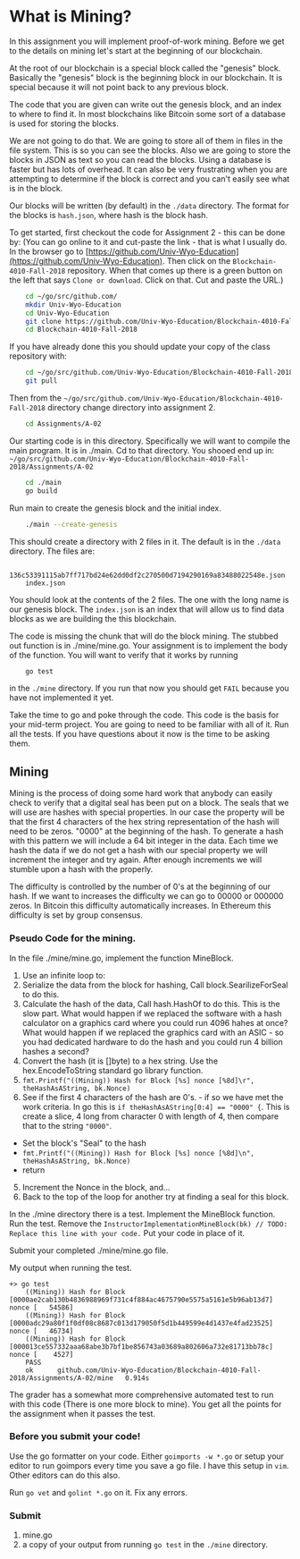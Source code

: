 What is Mining?
=============================================================

In this assignment you will implement proof-of-work mining.  Before we get to the details on mining 
let's start at the beginning of our blockchain.

At the root of our blockchain is a special block called the "genesis" block.  Basically the "genesis" block is the
beginning block in our blockchain. It is special because it will not point back to any previous block.

The code that you are given can write out the genesis block, and an index to where to find it. In most blockchains like
Bitcoin  some sort of a database is used for storing the blocks.

We are not going to do that. We are going to store all of them in files in the file system. This is so you can see the
blocks. Also we are going to store the blocks in JSON as text so you can read the blocks. Using a database is faster but
has lots of overhead. It can also be very frustrating when you are attempting to determine if the block is correct and
you can't easily see what is in the  block.

Our blocks will be written (by default) in the `./data` directory. The format for the blocks is `hash.json`, where hash
is the block hash.

To get started, first checkout the code for Assignment 2 - this can be done by: (You can go online to it and cut-paste
the link - that is what I usually do. In the browser go to
[https://github.com/Univ-Wyo-Education](https://github.com/Univ-Wyo-Education). Then click on the
`Blockchain-4010-Fall-2018` repository. When that comes up there is a green button on the left that says `Clone or
download`. Click on that. Cut and paste the URL.)

```sh
	cd ~/go/src/github.com/
	mkdir Univ-Wyo-Education
	cd Univ-Wyo-Education
	git clone https://github.com/Univ-Wyo-Education/Blockchain-4010-Fall-2018.git
	cd Blockchain-4010-Fall-2018
```

If you have already done this you should update your copy of the class
repository with:

```sh
	cd ~/go/src/github.com/Univ-Wyo-Education/Blockchain-4010-Fall-2018
	git pull
```

Then from the `~/go/src/github.com/Univ-Wyo-Education/Blockchain-4010-Fall-2018` directory
change directory into assignment 2.

```sh
	cd Assignments/A-02
```

Our starting code is in this directory.  Specifically we will want to
compile the main program.  It is in ./main.  Cd to that directory.
You shooed end up in:
`~/go/src/github.com/Univ-Wyo-Education/Blockchain-4010-Fall-2018/Assignments/A-02`

```sh
	cd ./main
	go build
```

Run main to create the genesis block and the initial index.

```sh
	./main --create-genesis
```

This should create a directory with 2 files in it.  The default 
is in the `./data` directory.  The files are:

```
	136c53391115ab7ff717bd24e62dd0df2c270500d7194290169a83488022548e.json
	index.json
```

You should look at the contents of the 2 files. The one with the long name is our genesis block. The `index.json` is an
index that will allow us to find data blocks as we are building the this blockchain.

The code is missing the chunk that will do the block mining. The stubbed out function is in ./mine/mine.go. Your
assignment is to implement the body of the function. You will want to verify that it works by running

```sh
	go test
```

in the `./mine` directory.  If you run that now you should get `FAIL`
because you have not implemented it yet.

Take the time to go and poke through the code.  This code is the basis
for your mid-term project.  You are going to need to be familiar with
all of it.  Run all the tests.   If you have questions about it now is
the time to be asking them.

## Mining

Mining is the process of doing some hard work that anybody can easily check to verify that
a digital seal has been put on a block.  The seals that we will use are hashes with special
properties.  In our case the property will be that the first 4 characters of the hex
string representation of the hash will need to be zeros.  "0000" at the beginning of 
the hash.   To generate a hash with this pattern we will include a 64 bit integer in
the data.  Each time we hash the data if we do not get a hash with our special property
we will increment the integer and try again.  After enough increments we will stumble
upon a hash with the properly.

The difficulty is controlled by the number of 0's at the beginning of our hash.
If we want to increases the difficulty we can go to 00000 or 000000 zeros.  In
Bitcoin this difficulty automatically increases.  In Ethereum this difficulty is
set by group consensus.


### Pseudo Code for the mining.

In the file ./mine/mine.go, implement the function MineBlock.

1. Use an infinite loop to:
  1. Serialize the data from the block for hashing, Call block.SearilizeForSeal to do this.
  2. Calculate the hash of the data, Call hash.HashOf to do this. This is the slow part.  What would happen if we
     replaced the software with a hash calculator on a graphics card where you could run 4096 hahes at once?
     What would happen if we replaced the graphics card with an ASIC - so you had dedicated hardware to do
     the hash and you could run 4 billion hashes a second?
  3. Convert the hash (it is []byte) to a hex string.  Use the hex.EncodeToString standard go library function.
  4. `fmt.Printf("((Mining)) Hash for Block [%s] nonce [%8d]\r", theHashAsAString, bk.Nonce)`
  5. See if the first 4 characters of the hash are 0's. - if so we have met the work criteria.
     In go this is `if theHashAsAString[0:4] == "0000" {`.  This is create a slice, 4 long from
     character 0 with length of 4, then compare that to the string `"0000"`.
   - Set the block's "Seal" to the hash
   - `fmt.Printf("((Mining)) Hash for Block [%s] nonce [%8d]\n", theHashAsAString, bk.Nonce)`
   - return
  5. Increment the Nonce in the block, and...
  6. Back to the top of the loop for another try at finding a seal for this block.


In the ./mine directory there is a test.  Implement the MineBlock function.  Run the
test.  Remove the `InstructorImplementationMineBlock(bk) // TODO: Replace this line with your code.`
Put your code in place of it.

Submit your completed ./mine/mine.go file.  

My output when running the test.

```
+> go test
	((Mining)) Hash for Block [0000ae2cab130b4836988969f731c4f884ac4675790e5575a5161e5b96ab13d7] nonce [   54586]
	((Mining)) Hash for Block [0000adc29a80f1f0df08c8687c013d179050f5d1b449599e4d1437e4fad23525] nonce [   46734]
	((Mining)) Hash for Block [000013ce557332aaa68abe3b7bf1be856743a03689a802606a732e81713bb78c] nonce [    4527]
	PASS
	ok  	github.com/Univ-Wyo-Education/Blockchain-4010-Fall-2018/Assignments/A-02/mine	0.914s
```

The grader has a somewhat more comprehensive automated test to run with this code (There is one more block
to mine).   You get all the points for the assignment when it passes the test.

### Before you submit your code!

Use the go formatter on your code.  Either `goimports -w *.go` or setup your editor to run
goimpors every time you save a go file.  I have this setup in `vim`.  Other editors can
do this also.

Run `go vet` and `golint *.go` on it.  Fix any errors.

### Submit

1. mine.go
2. a copy of your output from running `go test` in the `./mine` directory.


